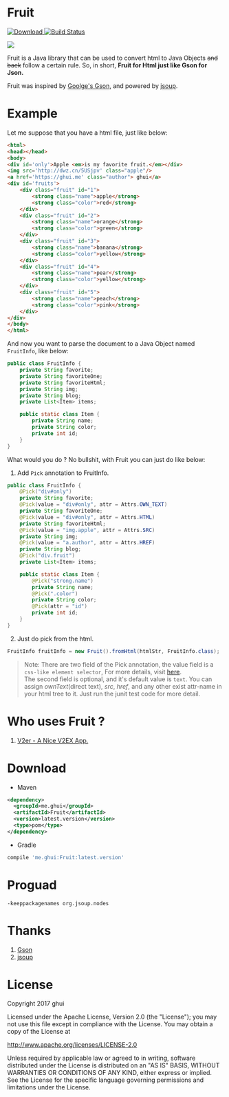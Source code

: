 # Fruit
[ ![Download](https://api.bintray.com/packages/ghui/Java/Fruit/images/download.svg) ](https://bintray.com/ghui/Java/Fruit/_latestVersion)
[![Build Status](https://travis-ci.org/ghuiii/Fruit.svg?branch=master)](https://travis-ci.org/ghuiii/Fruit)

![](http://ghui.u.qiniudn.com/fruitt.png)

Fruit is a Java library that can be used to convert html to Java Objects ~~and back~~ follow a certain rule.
So, in short, **Fruit for Html just like Gson for Json.**

Fruit was inspired by [Goolge's Gson](https://github.com/google/gson), and powered by [jsoup](https://github.com/jhy/jsoup).

# Example
Let me suppose that you have a html file, just like below:
```html
<html>
<head></head>
<body>
<div id='only'>Apple <em>is my favorite fruit.</em></div>
<img src='http://dwz.cn/5USjpv' class="apple"/>
<a href='https://ghui.me' class="author"> ghui</a>
<div id='fruits'>
    <div class="fruit" id="1">
        <strong class="name">apple</strong>
        <strong class="color">red</strong>
    </div>
    <div class="fruit" id="2">
        <strong class="name">orange</strong>
        <strong class="color">green</strong>
    </div>
    <div class="fruit" id="3">
        <strong class="name">banana</strong>
        <strong class="color">yellow</strong>
    </div>
    <div class="fruit" id="4">
        <strong class="name">pear</strong>
        <strong class="color">yellow</strong>
    </div>
    <div class="fruit" id="5">
        <strong class="name">peach</strong>
        <strong class="color">pink</strong>
    </div>
</div>
</body>
</html>
```
And now you want to parse the document to a Java Object named `FruitInfo`, like below:
```java
public class FruitInfo {
    private String favorite;
    private String favoriteOne;
    private String favoriteHtml;
    private String img;
    private String blog;
    private List<Item> items;

    public static class Item {
        private String name;
        private String color;
        private int id;
    }
}
```
What would you do ? No bullshit, with Fruit you can just do like below:
1. Add `Pick` annotation to FruitInfo.
```java
public class FruitInfo {
    @Pick("div#only")
    private String favorite;
    @Pick(value = "div#only", attr = Attrs.OWN_TEXT)
    private String favoriteOne;
    @Pick(value = "div#only", attr = Attrs.HTML)
    private String favoriteHtml;
    @Pick(value = "img.apple", attr = Attrs.SRC)
    private String img;
    @Pick(value = "a.author", attr = Attrs.HREF)
    private String blog;
    @Pick("div.fruit")
    private List<Item> items;

    public static class Item {
        @Pick("strong.name")
        private String name;
        @Pick(".color")
        private String color;
        @Pick(attr = "id")
        private int id;
    }
}
```
2. Just do pick from the html.
```java
FruitInfo fruitInfo = new Fruit().fromHtml(htmlStr, FruitInfo.class);
```

> Note: There are two field of the Pick annotation, the value field is a `css-like element selector`,
For more details, visit [here](https://jsoup.org/cookbook/extracting-data/selector-syntax).  
The second field is optional, and it's default value is `text`. You can assign *ownText*(direct text), *src*, *href*, and 
any other exist attr-name in your html tree to it. Just run the junit test code for more detail.

# Who uses Fruit ?
 1. [V2er - A Nice V2EX App.](https://play.google.com/store/apps/details?id=me.ghui.v2er)
    

# Download
* Maven
```xml
<dependency>
  <groupId>me.ghui</groupId>
  <artifactId>Fruit</artifactId>
  <version>latest.version</version>
  <type>pom</type>
</dependency>
```
* Gradle
```groovy
compile 'me.ghui:Fruit:latest.version'
```

# Proguad
```
-keeppackagenames org.jsoup.nodes
```

# Thanks
1. [Gson](https://github.com/google/gson)
2. [jsoup](https://github.com/jhy/jsoup)

# License
Copyright 2017 ghui

Licensed under the Apache License, Version 2.0 (the "License");
you may not use this file except in compliance with the License.
You may obtain a copy of the License at

   http://www.apache.org/licenses/LICENSE-2.0

Unless required by applicable law or agreed to in writing, software
distributed under the License is distributed on an "AS IS" BASIS,
WITHOUT WARRANTIES OR CONDITIONS OF ANY KIND, either express or implied.
See the License for the specific language governing permissions and
limitations under the License.


